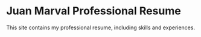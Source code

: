 # Juan Marval Professional Resume
This site contains my professional resume, including skills and experiences.
